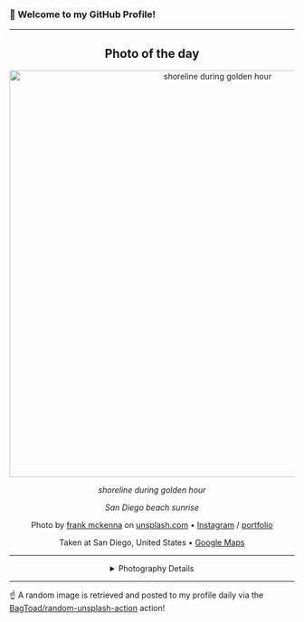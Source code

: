 ### 👋 Welcome to my GitHub Profile!

----
<div align="center">

## Photo of the day
  
  <a href="https://unsplash.com/photos/shoreline-during-golden-hour-4V8JxijgZ_c"><img width="720" src="https://images.unsplash.com/photo-1474524955719-b9f87c50ce47?crop=entropy&cs=tinysrgb&fit=max&fm=jpg&ixid=M3w1OTQ0OTd8MHwxfHJhbmRvbXx8fHx8fHx8fDE3MzMzNzkwMDB8&ixlib=rb-4.0.3&q=80&w=1080" alt="shoreline during golden hour"></a>
  
  <em>shoreline during golden hour</em>
  
  <em>San Diego beach sunrise</em>

  Photo by [frank mckenna](http://blog.frankiefoto.com) on [unsplash.com](https://unsplash.com/) • [Instagram](https://instagram.com/frankiefoto) / [portfolio](http://blog.frankiefoto.com)
  
  Taken at San Diego, United States • [Google Maps](https://www.google.com/maps/search/?api=1&query=32.715738,-117.1610838)
  
  ---
  
<details>
<summary>Photography Details</summary>
  
| Parameter     | Value |
| ------------- | ----- |
| Camera Model  | NIKON D4S |
| Exposure Time | 1/100 |
| Aperture      | 4.5 |
| Focal Length  | 24.0 |
| ISO           | 800 |
| Location      | San Diego, United States (United States) |
| Coordinates   | Latitude 32.715738, Longitude -117.1610838 |

</details>

</div>

----

☝️ A random image is retrieved and posted to my profile daily via the [BagToad/random-unsplash-action](https://github.com/BagToad/random-unsplash-action) action!
